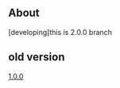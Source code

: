 About
---------------

[developing]this is 2.0.0 branch

old version
-----------------

[1.0.0](https://github.com/lichunqiang/php-wechat/tree/1.0.0)